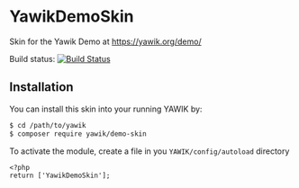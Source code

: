YawikDemoSkin
=============

Skin for the Yawik Demo at https://yawik.org/demo/

Build status:
[![Build Status](https://travis-ci.org/yawik/DemoSkin.svg?branch=master)](https://travis-ci.org/yawik/DemoSkin)

Installation
------------

You can install this skin into your running YAWIK by:

```sh
$ cd /path/to/yawik
$ composer require yawik/demo-skin
```

To activate the module, create a file in you `YAWIK/config/autoload` directory

```
<?php
return ['YawikDemoSkin'];
```
